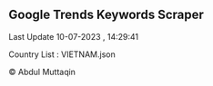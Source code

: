 

## Google Trends Keywords Scraper 
 
Last Update 10-07-2023 , 14:29:41

Country List :
VIETNAM.json



© Abdul Muttaqin 
